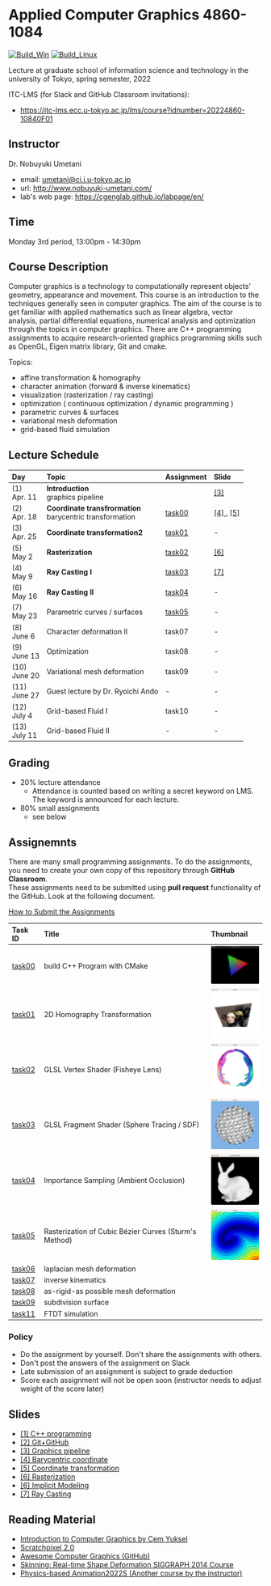 # Applied Computer Graphics 4860-1084

[![Build_Win](https://github.com/ACG-2022S/acg/actions/workflows/windows.yml/badge.svg)](https://github.com/ACG-2022S/acg/actions/workflows/windows.yml)
[![Build_Linux](https://github.com/ACG-2022S/acg/actions/workflows/ubuntu.yml/badge.svg)](https://github.com/ACG-2022S/acg/actions/workflows/ubuntu.yml)

Lecture at graduate school of information science and technology in the university of Tokyo, spring semester, 2022

ITC-LMS (for Slack and GitHub Classroom invitations): 

- https://itc-lms.ecc.u-tokyo.ac.jp/lms/course?idnumber=20224860-10840F01


## Instructor

Dr. Nobuyuki Umetani 
- email: umetani@ci.i.u-tokyo.ac.jp
- url: http://www.nobuyuki-umetani.com/
- lab's web page: https://cgenglab.github.io/labpage/en/

## Time

Monday 3rd period, 13:00pm - 14:30pm


## Course Description

Computer graphics is a technology to computationally represent objects' geometry, appearance and movement. This course is an introduction to the techniques generally seen in computer graphics. The aim of the course is to get familiar with applied mathematics such as linear algebra, vector analysis, partial differential equations, numerical analysis and optimization through the topics in computer graphics. There are C++ programming assignments to acquire research-oriented graphics programming skills such as OpenGL, Eigen matrix library, Git and cmake. 

Topics:
- affine transformation & homography
- character animation (forward & inverse kinematics)
- visualization (rasterization / ray casting)
- optimization ( continuous optimization / dynamic programming )
- parametric curves & surfaces
- variational mesh deformation
- grid-based fluid simulation


## Lecture Schedule

| Day | Topic | Assignment | Slide |
|:----|:---|:---|:---|
|(1)<br>Apr. 11| **Introduction**<br>graphics pipeline |  | [[3]](http://nobuyuki-umetani.com/acg2022s/graphics_pipeline.pdf) |
|(2)<br>Apr. 18| **Coordinate transfrormation**<br>barycentric transformation | [task00](task00) | [[4] ](http://nobuyuki-umetani.com/acg2022s/barycentric_coordinate.pdf), [[5]](http://nobuyuki-umetani.com/acg2022s/transformation.pdf) |
|(3)<br>Apr. 25| **Coordinate transformation2** | [task01](task01) | - |
|(5)<br>May 2| **Rasterization** | [task02](task02) |  [[6]](http://nobuyuki-umetani.com/acg2022s/rasterization.pdf) |
|(4)<br>May 9| **Ray Casting I** | [task03](task03) | [[7]](http://nobuyuki-umetani.com/acg2022s/implicit_modeling.pdf) |
|(6)<br>May 16| **Ray Casting II** | [task04](task04) | - |
|(7)<br>May 23| Parametric curves / surfaces | [task05](task05) | - |
|(8)<br>June 6|  Character deformation Ⅱ | task07 | - |
|(9)<br>June 13| Optimization | task08 | - |
|(10)<br>June 20| Variational mesh deformation | task09 | - |
|(11)<br>June 27| Guest lecture by Dr. Ryoichi Ando | - | - |
|(12)<br>July 4| Grid-based Fluid Ⅰ | task10 | - |
|(13)<br>July 11| Grid-based Fluid Ⅱ | - | - |


## Grading

- 20% lecture attendance
  - Attendance is counted based on writing a secret keyword on LMS. The keyword is announced for each lecture.  
- 80% small assignments
  - see below

## Assignemnts

There are many small programming assignments. 
To do the assignments, you need to create your own copy of this repository through **GitHub Classroom**.  
These assignments need to be submitted using **pull request** functionality of the GitHub. 
Look at the following document. 

[How to Submit the Assignments](doc/submit.md)

| Task ID | Title | Thumbnail |
|:---|:---|:---|
| [task00](task00)| build C++ Program with CMake | <img src="task00/preview.png" width=100px> |
| [task01](task01)| 2D Homography Transformation | <img src="task01/preview.png" width=100px> |
| [task02](task02)| GLSL Vertex Shader (Fisheye Lens) | <img src="task02/preview.png" width=100px> |
| [task03](task03)| GLSL Fragment Shader (Sphere Tracing / SDF) | <img src="task03/preview.png" width=100px> |
| [task04](task04)| Importance Sampling (Ambient Occlusion) |  <img src="task04/preview.png" width=100px> |
| [task05](task05)| Rasterization of Cubic Bézier Curves (Sturm's Method) |<img src="task05/preview.png" width=100px>|
| [task06](task06)| laplacian mesh deformation ||
| [task07](task07)| inverse kinematics ||
| [task08](task08)| as-rigid-as possible mesh deformation ||
| [task09](task09)| subdivision surface ||
| [task11](task11)| FTDT simulation ||

### Policy

- Do the assignment by yourself. Don't share the assignments with others.
- Don't post the answers of the assignment on Slack
- Late submission of an assignment is subject to grade deduction
- Score each assignment will not be open soon (instructor needs to adjust weight of the score later)

## Slides

- [[1] C++ programming](http://nobuyuki-umetani.com/acg2022s/cpp.pdf)
- [[2] Git+GitHub](http://nobuyuki-umetani.com/acg2022s/git.pdf)
- [[3] Graphics pipeline](http://nobuyuki-umetani.com/acg2022s/graphics_pipeline.pdf)
- [[4] Barycentric coordinate](http://nobuyuki-umetani.com/acg2022s/barycentric_coordinate.pdf)
- [[5] Coordinate transformation](http://nobuyuki-umetani.com/acg2022s/transformation.pdf)
- [[6] Rasterization](http://nobuyuki-umetani.com/acg2022s/rasterization.pdf)
- [[6] Implicit Modeling](http://nobuyuki-umetani.com/acg2022s/implicit_modeling.pdf)
- [[7] Ray Casting](http://nobuyuki-umetani.com/acg2022s/raycasting.pdf)

## Reading Material
- [Introduction to Computer Graphics by Cem Yuksel](https://www.youtube.com/watch?v=vLSphLtKQ0o&list=PLplnkTzzqsZTfYh4UbhLGpI5kGd5oW_Hh)
- [Scratchpixel 2.0](https://www.scratchapixel.com/)
- [Awesome Computer Graphics (GitHub)](https://github.com/luisnts/awesome-computer-graphics)
- [Skinning: Real-time Shape Deformation SIGGRAPH 2014 Course](https://skinning.org/)
- [Physics-based Animation2022S (Another course by the instructor) ](https://github.com/nobuyuki83/Physics-based_Animation_2021S)

